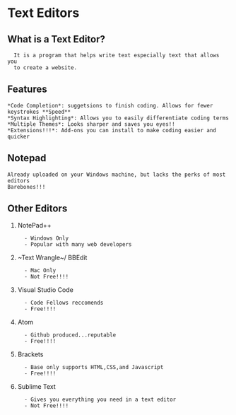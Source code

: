 # Text Editors

   ## What is a Text Editor?
   
      It is a program that helps write text especially text that allows you
      to create a website.
  
  ## Features
  
    *Code Completion*: suggetsions to finish coding. Allows for fewer keystrokes **Speed**                 
    *Syntax Highlighting*: Allows you to easily differentiate coding terms
    *Multiple Themes*: Looks sharper and saves you eyes!!
    *Extensions!!!*: Add-ons you can install to make coding easier and quicker
                      
 ## Notepad
      
    Already uploaded on your Windows machine, but lacks the perks of most editors
    Barebones!!!
 
 ## Other Editors
 
   1. NotePad++
   
            - Windows Only
            - Popular with many web developers
            
   2. ~Text Wrangle~/ BBEdit
   
            - Mac Only
            - Not Free!!!!
            
   3. Visual Studio Code
  
            - Code Fellows reccomends
            - Free!!!!
            
   4. Atom
   
            - Github produced...reputable
            - Free!!!!
            
   5. Brackets
   
            - Base only supports HTML,CSS,and Javascript
            - Free!!!!
            
   6. Sublime Text
   
            - Gives you everything you need in a text editor
            - Not Free!!!! 
   


  
